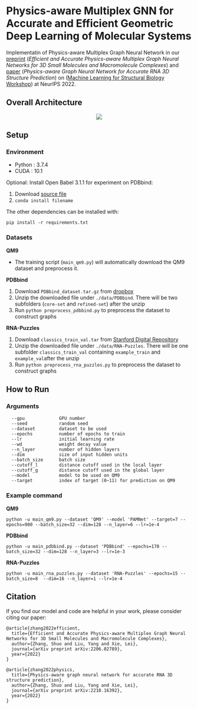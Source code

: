 
# Physics-aware Multiplex GNN for Accurate and Efficient Geometric Deep Learning of Molecular Systems

Implementatin of Physics-aware Multiplex Graph Neural Network in our [preprint](https://arxiv.org/abs/2206.02789) (*Efficient and Accurate Physics-aware Multiplex Graph Neural Networks for 3D Small Molecules and Macromolecule Complexes*) and [paper](https://arxiv.org/abs/2210.16392) (*Physics-aware Graph Neural Network for Accurate RNA 3D Structure Prediction*) on ([Machine Learning for Structural Biology Workshop](https://www.mlsb.io/)) at NeurIPS 2022.




## Overall Architecture

<p align="center">
<img src="https://github.com/zetayue/Physics-aware-Multiplex-GNN/blob/main/overview.png?raw=true">
</p>

## Setup
### Environment

 - Python : 3.7.4 
 - CUDA : 10.1

Optional: Install Open Babel 3.1.1 for experiment on PDBbind:

 1. Download [source file](https://anaconda.org/conda-forge/openbabel/3.1.1/download/linux-64/openbabel-3.1.1-py37h200e996_1.tar.bz2)
 2. `conda install filename`

The other dependencies can be installed with:
```
pip install -r requirements.txt
```
### Datasets

**QM9**
 - The training script (`main_qm9.py`) will automatically download the QM9 dataset and preprocess it.

**PDBbind**
 1. Download `PDBbind_dataset.tar.gz` from [dropbox](https://www.dropbox.com/sh/2uih3c6fq37qfli/AAD-LHXSWMLAuGWzcQLk5WI3a)
 2. Unzip the downloaded file under `./data/PDBbind`. There will be two subfolders (`core-set` and `refined-set`) after the unzip
 3. Run `python preprocess_pdbbind.py` to preprocess the dataset to construct graphs

**RNA-Puzzles**
 1. Download `classics_train_val.tar` from [Stanford Digital Repository](https://doi.org/10.25740/bn398fc4306)
 2. Unzip the downloaded file under `./data/RNA-Puzzles`. There will be one subfolder `classics_train_val` containing `example_train` and `example_val`after the unzip
 3. Run `python preprocess_rna_puzzles.py` to preprocess the dataset to construct graphs

## How to Run
### Arguments
```
  --gpu             GPU number
  --seed            random seed
  --dataset         dataset to be used
  --epochs          number of epochs to train
  --lr              initial learning rate
  --wd              weight decay value
  --n_layer         number of hidden layers
  --dim             size of input hidden units
  --batch_size      batch size
  --cutoff_l        distance cutoff used in the local layer
  --cutoff_g        distance cutoff used in the global layer
  --model           model to be used on QM9
  --target          index of target (0~11) for prediction on QM9
```
### Example command
**QM9**

    python -u main_qm9.py --dataset 'QM9' --model 'PAMNet' --target=7 --epochs=900 --batch_size=32 --dim=128 --n_layer=6 --lr=1e-4

**PDBbind**

    python -u main_pdbbind.py --dataset 'PDBbind' --epochs=170 --batch_size=32 --dim=128 --n_layer=3 --lr=1e-3

**RNA-Puzzles**

    python -u main_rna_puzzles.py --dataset 'RNA-Puzzles' --epochs=15 --batch_size=8  --dim=16 --n_layer=1 --lr=1e-4

## Citation
If you find our model and code are helpful in your work, please consider citing our paper:
```
@article{zhang2022efficient,
  title={Efficient and Accurate Physics-aware Multiplex Graph Neural Networks for 3D Small Molecules and Macromolecule Complexes},
  author={Zhang, Shuo and Liu, Yang and Xie, Lei},
  journal={arXiv preprint arXiv:2206.02789},
  year={2022}
}

@article{zhang2022physics,
  title={Physics-aware graph neural network for accurate RNA 3D structure prediction},
  author={Zhang, Shuo and Liu, Yang and Xie, Lei},
  journal={arXiv preprint arXiv:2210.16392},
  year={2022}
}
```
